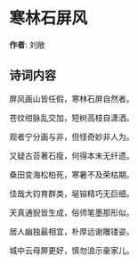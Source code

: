 # 寒林石屏风

**作者**: 刘敞

## 诗词内容

屏风画山皆任假，寒林石屏自然者。

苍纹绀脉乱交加，短树高枝自潇洒。

观者宁分画与非，但怪奇妙非人为。

又疑古苔著石瘦，何得本末无纤遗。

桑田变海松柏死，寒暑不及荣枯期。

佳哉大钧育群类，埏镕精巧无巨细。

天真通貎皆生成，俗师笔墨那形似。

居人幽独最相宜，朴厚远谢雕镂姿。

城中云母屏更好，慎勿浪示豪家儿。

